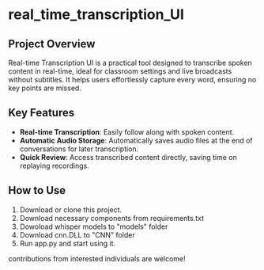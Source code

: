 # real_time_transcription_UI

## Project Overview
Real-time Transcription UI is a practical tool designed to transcribe spoken content in real-time, ideal for classroom settings and live broadcasts without subtitles. It helps users effortlessly capture every word, ensuring no key points are missed.

## Key Features
- **Real-time Transcription**: Easily follow along with spoken content.
- **Automatic Audio Storage**: Automatically saves audio files at the end of conversations for later transcription.
- **Quick Review**: Access transcribed content directly, saving time on replaying recordings.

## How to Use
1. Download or clone this project.
2. Download necessary components from requirements.txt
3. Dowoload whisper models to "models" folder
4. Download cnn.DLL to "CNN" folder
5. Run app.py and start using it.

contributions from interested individuals are welcome!
